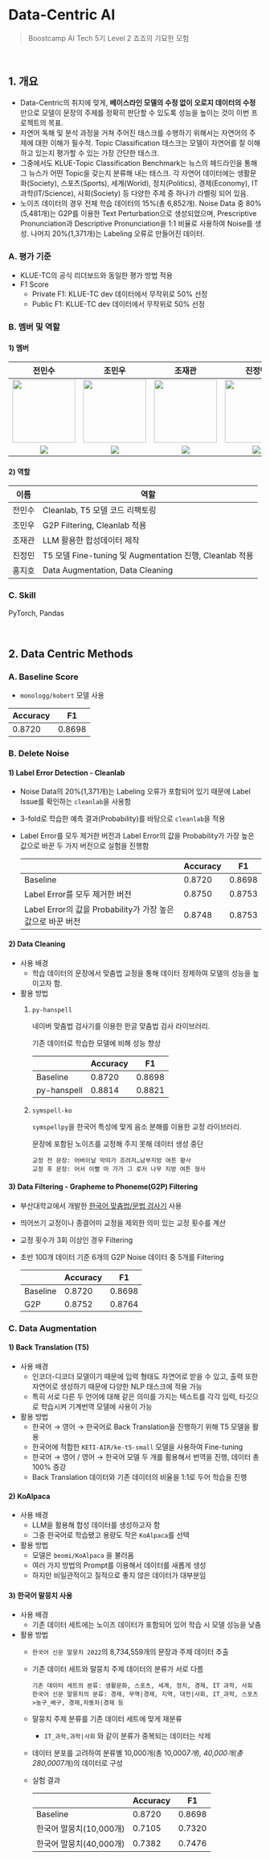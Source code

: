 # Data-Centric AI
> Boostcamp AI Tech 5기 Level 2 죠죠의 기묘한 모험

<br>

## 1. 개요

- Data-Centric의 취지에 맞게, **베이스라인 모델의 수정 없이 오로지 데이터의 수정**만으로 모델이 문장의 주제를 정확히 판단할 수 있도록 성능을 높이는 것이 이번 프로젝트의 목표.
- 자연어 독해 및 분석 과정을 거쳐 주어진 태스크를 수행하기 위해서는 자연어의 주제에 대한 이해가 필수적. Topic Classification 태스크는 모델이 자연어를 잘 이해하고 있는지 평가할 수 있는 가장 간단한 태스크.
- 그중에서도 KLUE-Topic Classification Benchmark는 뉴스의 헤드라인을 통해 그 뉴스가 어떤 Topic을 갖는지 분류해 내는 태스크. 각 자연어 데이터에는 생활문화(Society), 스포츠(Sports), 세계(World), 정치(Politics), 경제(Economy), IT 과학(IT/Science), 사회(Society) 등 다양한 주제 중 하나가 라벨링 되어 있음.
- 노이즈 데이터의 경우 전체 학습 데이터의 15%(총 6,852개). Noise Data 중 80%(5,481개)는 G2P를 이용한 Text Perturbation으로 생성되었으며, Prescriptive Pronunciation과 Descriptive Pronunciation을 1:1 비율로 사용하여 Noise를 생성. 나머지 20%(1,371개)는 Labeling 오류로 만들어진 데이터.

### A. 평가 기준

- KLUE-TC의 공식 리더보드와 동일한 평가 방법 적용
- F1 Score
    - Private F1: KLUE-TC dev 데이터에서 무작위로 50% 선정
    - Public F1: KLUE-TC dev 데이터에서 무작위로 50% 선정

### B. 멤버 및 역할

#### 1) 멤버
|전민수|조민우|조재관|진정민|홍지호|
|:-:|:-:|:-:|:-:|:-:|
|<img src='https://github.com/boostcampaitech5/level2_klue-nlp-11/assets/102800474/e1fd55d4-617a-436e-9ab0-e18eaeda685c' height=125 width=125></img>|<img src='https://github.com/boostcampaitech5/level2_klue-nlp-11/assets/102800474/1060e554-e822-4bac-9d7e-ddafdbf7d9c1' height=125 width=125></img>|<img src='https://github.com/boostcampaitech5/level2_klue-nlp-11/assets/102800474/5038030e-b30c-43e1-a930-3c63a1332843' height=125 width=125></img>|<img src='https://github.com/boostcampaitech5/level2_klue-nlp-11/assets/102800474/f871e7ea-7b41-494d-a858-2e6b2df815b9' height=125 width=125></img>|<img src='https://github.com/boostcampaitech5/level2_klue-nlp-11/assets/102800474/f5914167-bf44-40b6-8c78-964a8fb90b10' height=125 width=125></img>|
|[<img src='https://img.shields.io/badge/GitHub-181717?style&logo=github&logoColor=white' ></img>](https://github.com/line1029)|[<img src='https://img.shields.io/badge/GitHub-181717?style&logo=github&logoColor=white' ></img>](https://github.com/Minwoo0206)|[<img src='https://img.shields.io/badge/GitHub-181717?style&logo=github&logoColor=white' ></img>](https://github.com/jaekwanyda)|[<img src='https://img.shields.io/badge/GitHub-181717?style&logo=github&logoColor=white' ></img>](https://github.com/wjdals3406)|[<img src='https://img.shields.io/badge/GitHub-181717?style&logo=github&logoColor=white' ></img>](https://github.com/jiho-hong)|

#### 2) 역할
|이름|역할|
| --- | --- |
| 전민수 | Cleanlab, T5 모델 코드 리팩토링 |
| 조민우 | G2P Filtering, Cleanlab 적용 |
| 조재관 | LLM 활용한 합성데이터 제작 |
| 진정민 | T5 모델 Fine-tuning 및 Augmentation 진행, Cleanlab 적용 |
| 홍지호 | Data Augmentation, Data Cleaning |

### C. Skill

PyTorch, Pandas

<br>

## 2. Data Centric Methods

### A. Baseline Score
- `monologg/kobert` 모델 사용

|Accuracy|F1|
|-|-|
|0.8720|0.8698|

### B. Delete Noise

#### 1) Label Error Detection - Cleanlab

- Noise Data의 20%(1,371개)는 Labeling 오류가 포함되어 있기 때문에 Label Issue를 확인하는 `cleanlab`을 사용함
- 3-fold로 학습한 예측 결과(Probability)를 바탕으로 `cleanlab`을 적용
- Label Error를 모두 제거한 버전과 Label Error의 값을 Probability가 가장 높은 값으로 바꾼 두 가지 버전으로 실험을 진행함

    | |Accuracy|F1|
    |-|-|-|
    |Baseline|0.8720|0.8698|
    |Label Error를 모두 제거한 버전|0.8750|0.8753|
    |Label Error의 값을 Probability가 가장 높은 값으로 바꾼 버전|0.8748|0.8753|



#### 2) Data Cleaning

- 사용 배경
    - 학습 데이터의 문장에서 맞춤법 교정을 통해 데이터 정제하여 모델의 성능을 높이고자 함.
- 활용 방법
    1. `py-hanspell`
        
        네이버 맞춤법 검사기를 이용한 한글 맞춤법 검사 라이브러리.
        
        기존 데이터로 학습한 모델에 비해 성능 향상
        
        | |Accuracy|F1|
        |-|-|-|
        |Baseline|0.8720|0.8698|
        |py-hanspell|0.8814|0.8821|
        
    2. `symspell-ko`
        
        `symspellpy`을 한국어 특성에 맞게 음소 분해를 이용한 교정 라이브러리.
        
        문장에 포함된 노이즈를 교정해 주지 못해 데이터 생성 중단
        
        ```
        교정 전 문장: 어버이날 막따가 흐려저…남부지방 여튼 황사
        교정 후 문장: 어서 이빨 마 가가 그 로저 나무 지방 여튼 형사
        ```
        

#### 3) Data Filtering - Grapheme to Phoneme(G2P) Filtering

- 부산대학교에서 개발한 [한국어 맞춤법/문법 검사기](http://speller.cs.pusan.ac.kr/) 사용
- 띄어쓰기 교정이나 종결어미 교정을 제외한 의미 있는 교정 횟수를 계산
- 교정 횟수가 3회 이상인 경우 Filtering
- 초반 100개 데이터 기준 6개의 G2P Noise 데이터 중 5개를 Filtering

    | |Accuracy|F1|
    |-|-|-|
    |Baseline|0.8720|0.8698|
    |G2P|0.8752|0.8764|

### C. Data Augmentation

#### 1) Back Translation (T5)

- 사용 배경
    - 인코더-디코더 모델이기 때문에 입력 형태도 자연어로 받을 수 있고, 출력 또한 자연어로 생성하기 때문에 다양한 NLP 태스크에 적용 가능
    - 특히 서로 다른 두 언어에 대해 같은 의미를 가지는 텍스트를 각각 입력, 타깃으로 학습시켜 기계번역 모델에 사용이 가능
- 활용 방법
    - 한국어 → 영어 → 한국어로 Back Translation을 진행하기 위해 T5 모델을 활용
    - 한국어에 적합한 `KETI-AIR/ke-t5-small` 모델을 사용하여 Fine-tuning
    - 한국어 → 영어 / 영어 → 한국어 모델 두 개를 활용해서 번역을 진행, 데이터 총 100% 증강
    - Back Translation 데이터와 기존 데이터의 비율을 1:1로 두어 학습을 진행

#### 2) KoAlpaca

- 사용 배경
    - LLM을 활용해 합성 데이터를 생성하고자 함
    - 그중 한국어로 학습됐고 용량도 작은 `KoAlpaca`를 선택
- 활용 방법
    - 모델은 `beomi/KoAlpaca` 을 불러옴
    - 여러 가지 방법의 Prompt를 이용해서 데이터를 새롭게 생성
    - 하지만 비일관적이고 질적으로 좋지 않은 데이터가 대부분임

#### 3) 한국어 말뭉치 사용

- 사용 배경
    - 기존 데이터 세트에는 노이즈 데이터가 포함되어 있어 학습 시 모델 성능을 낮춤
- 활용 방법
    - `한국어 신문 말뭉치 2022`의 8,734,559개의 문장과 주제 데이터 추출
    - 기존 데이터 세트와 말뭉치 주제 데이터의 분류가 서로 다름
        
        ```
        기존 데이터 세트의 분류: 생활문화, 스포츠, 세계, 정치, 경제, IT 과학, 사회
        한국어 신문 말뭉치의 분류: 경제, 무역|경제, 지역, 대전|사회, IT_과학, 스포츠>농구_배구, 경제,자동차|경제 등
        ```
        
    - 말뭉치 주제 분류를 기존 데이터 세트에 맞게 재분류
        - `IT_과학,과학|사회` 와 같이 분류가 중복되는 데이터는 삭제
    - 데이터 분포를 고려하여 분류별 10,000개(총 10,000*7개), 40,000개(총 280,000*7개)의 데이터로 구성
    - 실험 결과

        | |Accuracy|F1|
        |-|-|-|
        |Baseline|0.8720|0.8698|
        |한국어 말뭉치(10,000개)|0.7105|0.7320|
        |한국어 말뭉치(40,000개)|0.7382|0.7476|
